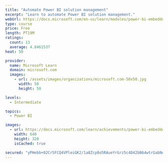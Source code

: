 ```yaml
---
title: "Automate Power BI solution management"
excerpt: "Learn to automate Power BI solution management."
webUrl: https://docs.microsoft.com/en-us/learn/modules/power-bi-embedded-automate/
type: course
price: Free
length: PT19M
ratings:
  count: 13
  average: 4.8461537
heat: 50

provider:
  name: Microsoft Learn
  domain: microsoft.com
  images:
    - url: /assets/images/organizations/microsoft.com-50x50.jpg
      width: 50
      height: 50

levels:
  - Intermediate

topics:
  - Power BI

images:
  - url: https://docs.microsoft.com/learn/achievements/power-bi-embedded-automate-social.png
    width: 640
    height: 320
    isCached: true

secured: "yPHebb+02Cr5FCQ4VPleiGK2/1a8Zcp8o5RAueYrGrz5c4D42bB64wtrGabNeg+ts9oWoNZBPC+fr62bsWSGHDbD15HrsEsYUKANj4TaQ3qu3zulKf7jxj+vxv0uK/1Kmzm54Ff5xN76yGEOYU4HwiN3C4vkyF6CUwdjy4CFVJ5k9hgizcqoj1M/RjYcd/1GtuW4dLRnthykXViX68xvhMOaJ5w8lFP6RehLp80heY2Y1mGm4GO1N5WnxecBctmQbtLhxXo+I/MFxRFICauB5NnvrJF0bzE1L/9xOkCrW56uJrqRKS8v9MjuP1laTD0zKJ2SxTWXDv4NG95EftLjlEbshALni9BaLmjlPR0O/DoKnLRRSm2QGNduHvCvvR5QFgZKMap5Z5DJq9/nsetsHyS2WEEBkNHprjbdPqTmsj0=;4hiqDrKPABmiEVDXYNzidw=="
---
```


